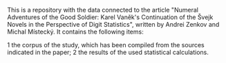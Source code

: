 This is a repository with the data connected to the article "Numeral Adventures of the Good Soldier: Karel Vaněk's Continuation of the Švejk Novels in the Perspective of Digit Statistics", written by Andrei Zenkov and Michal Místecký. It contains the following items: 

1 the corpus of the study, which has been compiled from the sources indicated in the paper;
2 the results of the used statistical calculations. 
